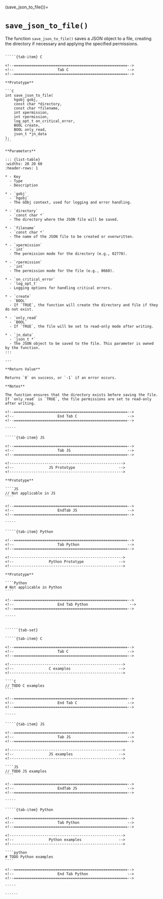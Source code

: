 <!-- ============================================================== -->
(save_json_to_file())=
# `save_json_to_file()`
<!-- ============================================================== -->

The function `save_json_to_file()` saves a JSON object to a file, creating the directory if necessary and applying the specified permissions.

<!------------------------------------------------------------>
<!--                    Prototypes                          -->
<!------------------------------------------------------------>

``````{tab-set}

`````{tab-item} C

<!--====================================================-->
<!--                    Tab C                           -->
<!--====================================================-->

**Prototype**

```C
int save_json_to_file(
    hgobj gobj,
    const char *directory,
    const char *filename,
    int xpermission,
    int rpermission,
    log_opt_t on_critical_error,
    BOOL create,
    BOOL only_read,
    json_t *jn_data
);
```

**Parameters**

::: {list-table}
:widths: 20 20 60
:header-rows: 1

* - Key
  - Type
  - Description

* - `gobj`
  - `hgobj`
  - The GObj context, used for logging and error handling.

* - `directory`
  - `const char *`
  - The directory where the JSON file will be saved.

* - `filename`
  - `const char *`
  - The name of the JSON file to be created or overwritten.

* - `xpermission`
  - `int`
  - The permission mode for the directory (e.g., 02770).

* - `rpermission`
  - `int`
  - The permission mode for the file (e.g., 0660).

* - `on_critical_error`
  - `log_opt_t`
  - Logging options for handling critical errors.

* - `create`
  - `BOOL`
  - If `TRUE`, the function will create the directory and file if they do not exist.

* - `only_read`
  - `BOOL`
  - If `TRUE`, the file will be set to read-only mode after writing.

* - `jn_data`
  - `json_t *`
  - The JSON object to be saved to the file. This parameter is owned by the function.
:::

---

**Return Value**

Returns `0` on success, or `-1` if an error occurs.

**Notes**

The function ensures that the directory exists before saving the file. If `only_read` is `TRUE`, the file permissions are set to read-only after writing.

<!--====================================================-->
<!--                    End Tab C                       -->
<!--====================================================-->

`````

`````{tab-item} JS

<!--====================================================-->
<!--                    Tab JS                          -->
<!--====================================================-->

<!---------------------------------------------------->
<!--                JS Prototype                    -->
<!---------------------------------------------------->

**Prototype**

````JS
// Not applicable in JS
````

<!--====================================================-->
<!--                    EndTab JS                       -->
<!--====================================================-->

`````

`````{tab-item} Python

<!--====================================================-->
<!--                    Tab Python                      -->
<!--====================================================-->

<!---------------------------------------------------->
<!--                Python Prototype                -->
<!---------------------------------------------------->

**Prototype**

````Python
# Not applicable in Python
````

<!--====================================================-->
<!--                    End Tab Python                   -->
<!--====================================================-->

`````

``````

<!------------------------------------------------------------>
<!--                    Examples                            -->
<!------------------------------------------------------------>

```````{dropdown} Examples

``````{tab-set}

`````{tab-item} C

<!--====================================================-->
<!--                    Tab C                           -->
<!--====================================================-->

<!---------------------------------------------------->
<!--                C examples                      -->
<!---------------------------------------------------->

````C
// TODO C examples
````

<!--====================================================-->
<!--                    End Tab C                       -->
<!--====================================================-->

`````

`````{tab-item} JS

<!--====================================================-->
<!--                    Tab JS                          -->
<!--====================================================-->

<!---------------------------------------------------->
<!--                JS examples                     -->
<!---------------------------------------------------->

````JS
// TODO JS examples
````

<!--====================================================-->
<!--                    EndTab JS                       -->
<!--====================================================-->

`````

`````{tab-item} Python

<!--====================================================-->
<!--                    Tab Python                      -->
<!--====================================================-->

<!---------------------------------------------------->
<!--                Python examples                 -->
<!---------------------------------------------------->

````python
# TODO Python examples
````

<!--====================================================-->
<!--                    End Tab Python                  -->
<!--====================================================-->

`````

``````

```````

